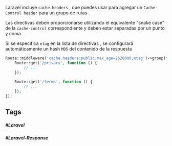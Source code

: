 Laravel incluye `cache.headers` , que puedes usar para agregar un `Cache-Control header` para un grupo de rutas .

Las directivas deben proporcionarse utilizando el equivalente "snake case" de la `cache-control` correspondiente y deben estar separadas por un punto y coma.

Si se especifica `etag` en la lista de directivas , se configurará automáticamente un hash `MD5` del contenido de la respuesta

```php
Route::middleware('cache.headers:public;max_age=2628000;etag')->group(function () {
    Route::get('/privacy', function () {
        // ...
    });
 
    Route::get('/terms', function () {
        // ...
    });
});
```

## Tags

##### #Laravel
##### #Laravel-Response